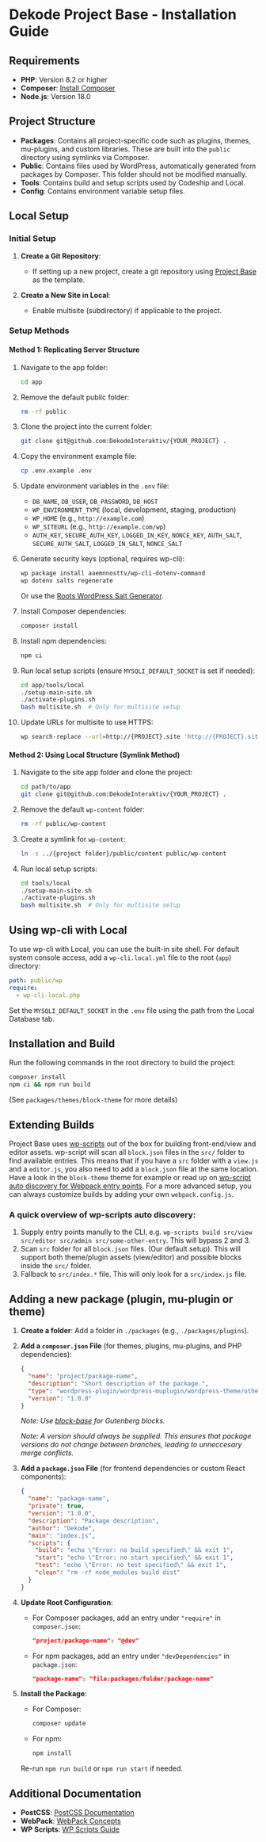 # Dekode Project Base - Installation Guide

## Requirements

- **PHP**: Version 8.2 or higher
- **Composer**: [Install Composer](https://getcomposer.org/doc/00-intro.md#installation-linux-unix-osx)
- **Node.js**: Version 18.0

## Project Structure

- **Packages**: Contains all project-specific code such as plugins, themes, mu-plugins, and custom libraries. These are built into the `public` directory using symlinks via Composer.
- **Public**: Contains files used by WordPress, automatically generated from packages by Composer. This folder should not be modified manually.
- **Tools**: Contains build and setup scripts used by Codeship and Local.
- **Config**: Contains environment variable setup files.

## Local Setup

### Initial Setup

1. **Create a Git Repository**:
   - If setting up a new project, create a git repository using [Project Base](https://github.com/DekodeInteraktiv/project-base) as the template.

2. **Create a New Site in Local**:
   - Enable multisite (subdirectory) if applicable to the project.

### Setup Methods

#### Method 1: Replicating Server Structure

1. Navigate to the app folder:
   ```bash
   cd app
   ```

2. Remove the default public folder:
   ```bash
   rm -rf public
   ```

3. Clone the project into the current folder:
   ```bash
   git clone git@github.com:DekodeInteraktiv/{YOUR_PROJECT} .
   ```

4. Copy the environment example file:
   ```bash
   cp .env.example .env
   ```

5. Update environment variables in the `.env` file:
   - `DB_NAME`, `DB_USER`, `DB_PASSWORD`, `DB_HOST`
   - `WP_ENVIRONMENT_TYPE` (local, development, staging, production)
   - `WP_HOME` (e.g., `http://example.com`)
   - `WP_SITEURL` (e.g., `http://example.com/wp`)
   - `AUTH_KEY`, `SECURE_AUTH_KEY`, `LOGGED_IN_KEY`, `NONCE_KEY`, `AUTH_SALT`, `SECURE_AUTH_SALT`, `LOGGED_IN_SALT`, `NONCE_SALT`

6. Generate security keys (optional, requires wp-cli):
   ```bash
   wp package install aaemnnosttv/wp-cli-dotenv-command
   wp dotenv salts regenerate
   ```
   Or use the [Roots WordPress Salt Generator](https://roots.io/salts.html).

7. Install Composer dependencies:
   ```bash
   composer install
   ```

8. Install npm dependencies:
   ```bash
   npm ci
   ```

9. Run local setup scripts (ensure `MYSQLI_DEFAULT_SOCKET` is set if needed):
   ```bash
   cd app/tools/local
   ./setup-main-site.sh
   ./activate-plugins.sh
   bash multisite.sh  # Only for multisite setup
   ```

10. Update URLs for multisite to use HTTPS:
    ```bash
    wp search-replace --url=http://{PROJECT}.site 'http://{PROJECT}.site' 'https://{PROJECT}.site' --recurse-objects --network --skip-columns=guid
    ```

#### Method 2: Using Local Structure (Symlink Method)

1. Navigate to the site app folder and clone the project:
   ```bash
   cd path/to/app
   git clone git@github.com:DekodeInteraktiv/{YOUR_PROJECT} .
   ```

2. Remove the default `wp-content` folder:
   ```bash
   rm -rf public/wp-content
   ```

3. Create a symlink for `wp-content`:
   ```bash
   ln -s ../{project folder}/public/content public/wp-content
   ```

4. Run local setup scripts:
   ```bash
   cd tools/local
   ./setup-main-site.sh
   ./activate-plugins.sh
   bash multisite.sh  # Only for multisite setup
   ```

## Using wp-cli with Local

To use wp-cli with Local, you can use the built-in site shell. For default system console access, add a `wp-cli.local.yml` file to the root (`app`) directory:
```yml
path: public/wp
require:
  - wp-cli-local.php
```

Set the `MYSQLI_DEFAULT_SOCKET` in the `.env` file using the path from the Local Database tab.

## Installation and Build

Run the following commands in the root directory to build the project:
```bash
composer install
npm ci && npm run build
```
(See `packages/themes/block-theme` for more details)

## Extending Builds

Project Base uses [wp-scripts](https://github.com/WordPress/gutenberg/tree/trunk/packages/scripts) out of the box for building front-end/view and editor assets. wp-script will scan all `block.json` files in the `src/` folder to find available entries. This means that if you have a `src` folder with a `view.js` and a `editor.js`, you also need to add a `block.json` file at the same location. Have a look in the `block-theme` theme for example or read up on [wp-script auto discovery for Webpack entry points](https://github.com/WordPress/gutenberg/blob/trunk/packages/scripts/utils/config.js#L198). For a more advanced setup, you can always customize builds by adding your own `webpack.config.js`.

### A quick overview of wp-scripts auto discovery:
1. Supply entry points manully to the CLI, e.g. `wp-scripts build src/view src/editor src/admin src/some-other-entry`. This will bypass 2 and 3.
2. Scan `src` folder for all `block.json` files. (Our default setup). This will support both theme/plugin assets (view/editor) and possible blocks inside the `src/` folder.
3. Fallback to `src/index.*` file. This will only look for a `src/index.js` file.

## Adding a new package (plugin, mu-plugin or theme)

1. **Create a folder**: Add a folder in `./packages` (e.g., `./packages/plugins`).

2. **Add a `composer.json` File** (for themes, plugins, mu-plugins, and PHP dependencies):
   ```json
   {
     "name": "project/package-name",
     "description": "Short description of the package.",
     "type": "wordpress-plugin/wordpress-muplugin/wordpress-theme/other",
     "version": "1.0.0"
   }
   ```

   *Note: Use [block-base](https://github.com/DekodeInteraktiv/block-base) for Gutenberg blocks.*

   *Note: A version should always be supplied. This ensures that package versions do not change between branches, leading to unneccesary merge conflicts.*

3. **Add a `package.json` File** (for frontend dependencies or custom React components):
   ```json
   {
     "name": "package-name",
     "private": true,
     "version": "1.0.0",
     "description": "Package description",
     "author": "Dekode",
     "main": "index.js",
     "scripts": {
       "build": "echo \"Error: no build specified\" && exit 1",
       "start": "echo \"Error: no start specified\" && exit 1",
       "test": "echo \"Error: no test specified\" && exit 1",
       "clean": "rm -rf node_modules build dist"
     }
   }
   ```

4. **Update Root Configuration**:
   - For Composer packages, add an entry under `"require"` in `composer.json`:
     ```json
     "project/package-name": "@dev"
     ```
   - For npm packages, add an entry under `"devDependencies"` in `package.json`:
     ```json
     "package-name": "file:packages/folder/package-name"
     ```

5. **Install the Package**:
   - For Composer:
     ```bash
     composer update
     ```
   - For npm:
     ```bash
     npm install
     ```
   Re-run `npm run build` or `npm run start` if needed.

## Additional Documentation

- **PostCSS**: [PostCSS Documentation](https://github.com/postcss/postcss/tree/main/docs)
- **WebPack**: [WebPack Concepts](https://webpack.js.org/concepts/)
- **WP Scripts**: [WP Scripts Guide](https://developer.wordpress.org/block-editor/reference-guides/packages/packages-scripts/)
